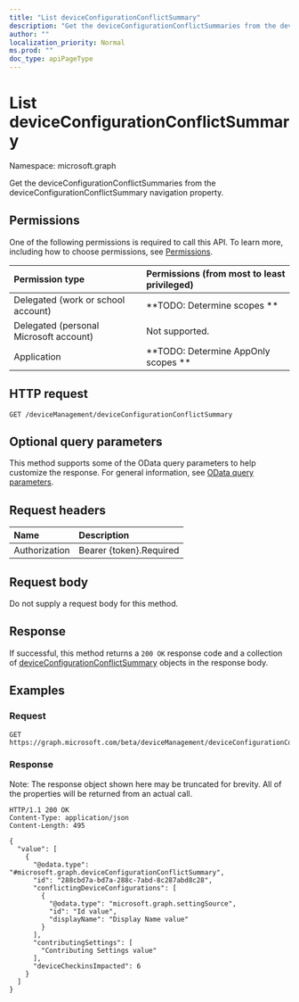 ```yaml
---
title: "List deviceConfigurationConflictSummary"
description: "Get the deviceConfigurationConflictSummaries from the deviceConfigurationConflictSummary navigation property."
author: ""
localization_priority: Normal
ms.prod: ""
doc_type: apiPageType
---
```


# List deviceConfigurationConflictSummary

Namespace: microsoft.graph

Get the deviceConfigurationConflictSummaries from the deviceConfigurationConflictSummary navigation property.

## Permissions
One of the following permissions is required to call this API. To learn more, including how to choose permissions, see [Permissions](/concepts/permissions-reference.md).

|Permission type|Permissions (from most to least privileged)|
|:---|:---|
|Delegated (work or school account)|**TODO: Determine scopes **|
|Delegated (personal Microsoft account)|Not supported.|
|Application|**TODO: Determine AppOnly scopes **|

## HTTP request
<!-- {
  "blockType": "ignored"
}
-->
``` http
GET /deviceManagement/deviceConfigurationConflictSummary
```

## Optional query parameters
This method supports some of the OData query parameters to help customize the response. For general information, see [OData query parameters](/graph/query-parameters).

## Request headers
|Name|Description|
|:---|:---|
|Authorization|Bearer {token}.Required|

## Request body
Do not supply a request body for this method.

## Response
If successful, this method returns a `200 OK` response code and a collection of [deviceConfigurationConflictSummary](../resources/deviceconfigurationconflictsummary.md) objects in the response body.

## Examples

### Request
<!-- {
  "blockType": "request",
  "name": "get_deviceconfigurationconflictsummary"
}
-->
``` http
GET https://graph.microsoft.com/beta/deviceManagement/deviceConfigurationConflictSummary
```

### Response
Note: The response object shown here may be truncated for brevity. All of the properties will be returned from an actual call.
<!-- {
  "blockType": "response",
  "truncated": true,
  "@odata.type": "collection(microsoft.graph.deviceconfigurationconflictsummary)"
}
-->
``` http
HTTP/1.1 200 OK
Content-Type: application/json
Content-Length: 495

{
  "value": [
    {
      "@odata.type": "#microsoft.graph.deviceConfigurationConflictSummary",
      "id": "288cbd7a-bd7a-288c-7abd-8c287abd8c28",
      "conflictingDeviceConfigurations": [
        {
          "@odata.type": "microsoft.graph.settingSource",
          "id": "Id value",
          "displayName": "Display Name value"
        }
      ],
      "contributingSettings": [
        "Contributing Settings value"
      ],
      "deviceCheckinsImpacted": 6
    }
  ]
}
```

